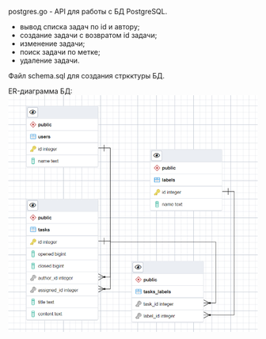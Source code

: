 postgres.go - API для работы с БД PostgreSQL.
- вывод списка задач по id и автору;
- создание задачи с возвратом id задачи;
- изменение задачи;
- поиск задачи по метке;
- удаление задачи.


Файл schema.sql для создания стркктуры БД.

ER-диаграмма БД:
![Alt text](image.png)